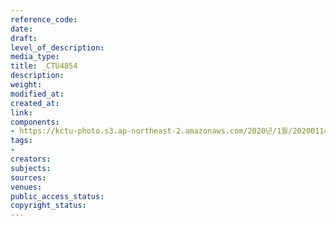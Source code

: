 ```yaml
---
reference_code: 
date: 
draft: 
level_of_description: 
media_type: 
title: _CTU4854
description: 
weight: 
modified_at: 
created_at: 
link: 
components:
- https://kctu-photo.s3.ap-northeast-2.amazonaws.com/2020년/1월/20200114_문중원+열사+상여+청와대+행진+8일차/_CTU4854.jpg
tags:
- 
creators: 
subjects: 
sources: 
venues: 
public_access_status: 
copyright_status: 
---
```

